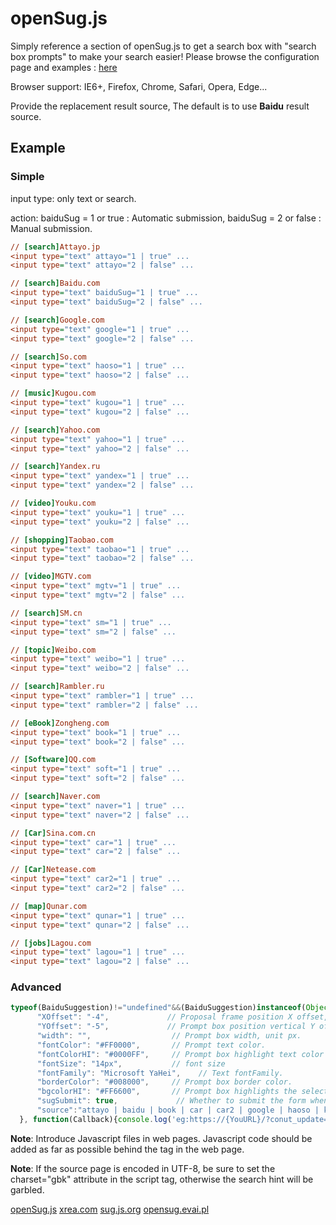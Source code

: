 # openSug.js
Simply reference a section of openSug.js to get a search box with "search box prompts" to make your search easier!
Please browse the configuration page and examples : [here](https://www.opensug.org/ "https://www.opensug.org/")

Browser support: IE6+, Firefox, Chrome, Safari, Opera, Edge...

Provide the replacement result source, The default is to use **Baidu** result source.
## Example
### Simple
input type: only text or search.

action: baiduSug = 1 or true : Automatic submission, baiduSug = 2 or false : Manual submission.
```ini
// [search]Attayo.jp
<input type="text" attayo="1 | true" ... 
<input type="text" attayo="2 | false" ... 

// [search]Baidu.com
<input type="text" baiduSug="1 | true" ... 
<input type="text" baiduSug="2 | false" ... 

// [search]Google.com
<input type="text" google="1 | true" ... 
<input type="text" google="2 | false" ... 

// [search]So.com
<input type="text" haoso="1 | true" ... 
<input type="text" haoso="2 | false" ... 

// [music]Kugou.com
<input type="text" kugou="1 | true" ... 
<input type="text" kugou="2 | false" ... 

// [search]Yahoo.com
<input type="text" yahoo="1 | true" ... 
<input type="text" yahoo="2 | false" ... 

// [search]Yandex.ru
<input type="text" yandex="1 | true" ... 
<input type="text" yandex="2 | false" ... 

// [video]Youku.com
<input type="text" youku="1 | true" ... 
<input type="text" youku="2 | false" ... 

// [shopping]Taobao.com
<input type="text" taobao="1 | true" ... 
<input type="text" taobao="2 | false" ... 

// [video]MGTV.com
<input type="text" mgtv="1 | true" ... 
<input type="text" mgtv="2 | false" ... 

// [search]SM.cn
<input type="text" sm="1 | true" ... 
<input type="text" sm="2 | false" ... 

// [topic]Weibo.com
<input type="text" weibo="1 | true" ... 
<input type="text" weibo="2 | false" ... 

// [search]Rambler.ru
<input type="text" rambler="1 | true" ... 
<input type="text" rambler="2 | false" ... 

// [eBook]Zongheng.com
<input type="text" book="1 | true" ... 
<input type="text" book="2 | false" ... 

// [Software]QQ.com
<input type="text" soft="1 | true" ... 
<input type="text" soft="2 | false" ... 

// [search]Naver.com
<input type="text" naver="1 | true" ... 
<input type="text" naver="2 | false" ... 

// [Car]Sina.com.cn
<input type="text" car="1 | true" ... 
<input type="text" car="2 | false" ... 

// [Car]Netease.com
<input type="text" car2="1 | true" ... 
<input type="text" car2="2 | false" ... 

// [map]Qunar.com
<input type="text" qunar="1 | true" ... 
<input type="text" qunar="2 | false" ... 

// [jobs]Lagou.com
<input type="text" lagou="1 | true" ... 
<input type="text" lagou="2 | false" ... 

```
### Advanced
```JavaScript
typeof(BaiduSuggestion)!="undefined"&&(BaiduSuggestion)instanceof(Object)&&typeof(BaiduSuggestion)=="object"&&document.getElementById("inputObj")?BaiduSuggestion.bind("inputObj", {  // Input ID
      "XOffset": "-4",             // Proposal frame position X offset, unit px.
      "YOffset": "-5",             // Prompt box position vertical Y offset, unit px.
      "width": "",                  // Prompt box width, unit px.
      "fontColor": "#FF0000",       // Prompt text color.
      "fontColorHI": "#0000FF",     // Prompt box highlight text color when selected.
      "fontSize": "14px",           // font size
      "fontFamily": "Microsoft YaHei",    // Text fontFamily.
      "borderColor": "#008000",     // Prompt box border color.
      "bgcolorHI": "#FF6600",       // Prompt box highlights the selected color.
      "sugSubmit": true,             // Whether to submit the form when the entry in the prompt box is selected.
      "source":"attayo | baidu | book | car | car2 | google | haoso | kugou | lagou | mgtv | naver | qunar | rambler | sm | soft | taobao | weibo | yahoo | yandex | youku | [customize]" // customize = https://{URL}/?{query}=, Default Baidu.
  }, function(Callback){console.log('eg:https://{YouURL}/?conut_update='+ Callback);});
```

**Note**: Introduce Javascript files in web pages. Javascript code should be added as far as possible behind the tag in the web page.

**Note**: If the source page is encoded in UTF-8, be sure to set the charset="gbk" attribute in the script tag, otherwise the search hint will be garbled.

[openSug.js](//git.io/&& "https://opensug.github.io/js/opensug.js:16AE550647F48124944E6990DAC6D297243E0C5C")  [xrea.com](https://ss1.xrea.com/opensug.s1009.xrea.com/js/opensug.js "https://ss1.xrea.com/opensug.s1009.xrea.com/js/opensug.js")   [sug.js.org](//sug.js.org/opensug.js "https://sug.js.org/opensug.js")   [opensug.evai.pl](//opensug.evai.pl/js/opensug.js "https://opensug.evai.pl/js/opensug.js")